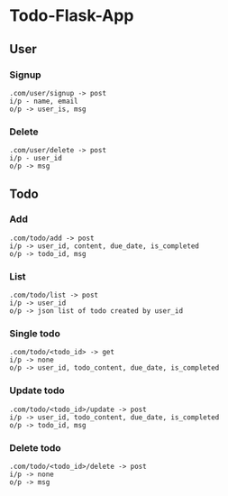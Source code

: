 # Todo-Flask-App

## User

### Signup
```
.com/user/signup -> post
i/p - name, email
o/p -> user_is, msg
```

### Delete
```
.com/user/delete -> post
i/p - user_id
o/p -> msg
```

## Todo

### Add
```
.com/todo/add -> post
i/p -> user_id, content, due_date, is_completed
o/p -> todo_id, msg
```

### List
```
.com/todo/list -> post
i/p -> user_id
o/p -> json list of todo created by user_id
```

### Single todo
```
.com/todo/<todo_id> -> get
i/p -> none
o/p -> user_id, todo_content, due_date, is_completed
```

### Update todo
```
.com/todo/<todo_id>/update -> post
i/p -> user_id, todo_content, due_date, is_completed
o/p -> todo_id, msg
```

### Delete todo
```
.com/todo/<todo_id>/delete -> post
i/p -> none
o/p -> msg
```